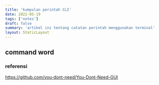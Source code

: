 ```yaml
---
title: 'kumpulan perintah CLI'
date: 2022-05-19
tags: ['notes']
draft: false
summary: 'artikel ini tentang catatan perintah menggunakan terminal'
layout: StaticLayout
---
```


## command word
### referensi
https://github.com/you-dont-need/You-Dont-Need-GUI
